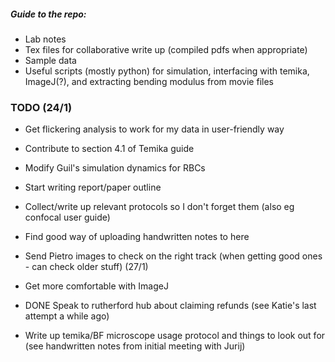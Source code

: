 ##### Guide to the repo:
- Lab notes
- Tex files for collaborative write up (compiled pdfs when appropriate)
- Sample data
- Useful scripts (mostly python) for simulation, interfacing with temika, ImageJ(?), and extracting bending modulus from movie files

### TODO (24/1)
- Get flickering analysis to work for my data in user-friendly way
- Contribute to section 4.1 of Temika guide
- Modify Guil's simulation dynamics for RBCs
- Start writing report/paper outline
- Collect/write up relevant protocols so I don't forget them (also eg confocal user guide)
- Find good way of uploading handwritten notes to here

- Send Pietro images to check on the right track (when getting good ones - can check older stuff) (27/1)
- Get more comfortable with ImageJ
- DONE Speak to rutherford hub about claiming refunds (see Katie's last attempt a while ago) 
- Write up temika/BF microscope usage protocol and things to look out for (see handwritten notes from initial meeting with Jurij)
